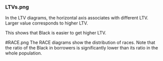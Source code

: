 ### LTVs.png
In the LTV diagrams, the horizontal axis associates with different LTV. 
Larger value corresponds to higher LTV. 

This shows that Black is easier to get higher LTV.

#RACE.png
The RACE diagrams show the distribution of races. 
Note that the ratio of the Black in borrowers is significantly 
lower than its ratio in the whole population.

